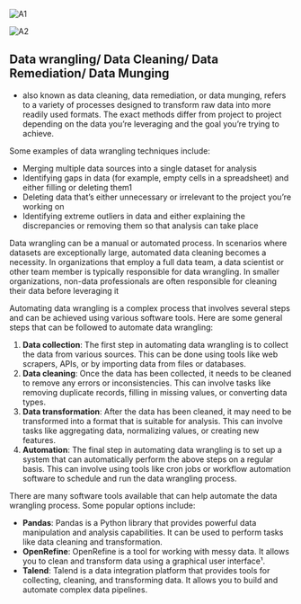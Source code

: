 
![A1](https://github.com/lois4801/All.About.Python/assets/96842662/95073770-3282-49f0-8a4b-87926b5d00a5)


![A2](https://github.com/lois4801/All.About.Python/assets/96842662/156c4d5f-c6d0-4d41-8d1d-0ac3ad656329)

## Data wrangling/ Data Cleaning/ Data Remediation/ Data Munging
- also known as data cleaning, data remediation, or data munging, refers to a variety of processes designed to transform raw data into more readily used formats. The exact methods differ from project to project depending on the data you’re leveraging and the goal you’re trying to achieve. 

Some examples of data wrangling techniques include:

- Merging multiple data sources into a single dataset for analysis
- Identifying gaps in data (for example, empty cells in a spreadsheet) and either filling or deleting them1
- Deleting data that’s either unnecessary or irrelevant to the project you’re working on
- Identifying extreme outliers in data and either explaining the discrepancies or removing them so that analysis can take place

Data wrangling can be a manual or automated process. In scenarios where datasets are exceptionally large, automated data cleaning becomes a necessity. In organizations that employ a full data team, a data scientist or other team member is typically responsible for data wrangling. In smaller organizations, non-data professionals are often responsible for cleaning their data before leveraging it

Automating data wrangling is a complex process that involves several steps and can be achieved using various software tools. Here are some general steps that can be followed to automate data wrangling:

1. **Data collection**: The first step in automating data wrangling is to collect the data from various sources. This can be done using tools like web scrapers, APIs, or by importing data from files or databases.
2. **Data cleaning**: Once the data has been collected, it needs to be cleaned to remove any errors or inconsistencies. This can involve tasks like removing duplicate records, filling in missing values, or converting data types.
3. **Data transformation**: After the data has been cleaned, it may need to be transformed into a format that is suitable for analysis. This can involve tasks like aggregating data, normalizing values, or creating new features.
4. **Automation**: The final step in automating data wrangling is to set up a system that can automatically perform the above steps on a regular basis. This can involve using tools like cron jobs or workflow automation software to schedule and run the data wrangling process.

There are many software tools available that can help automate the data wrangling process. Some popular options include:
- **Pandas**: Pandas is a Python library that provides powerful data manipulation and analysis capabilities. It can be used to perform tasks like data cleaning and transformation.
- **OpenRefine**: OpenRefine is a tool for working with messy data. It allows you to clean and transform data using a graphical user interface¹.
- **Talend**: Talend is a data integration platform that provides tools for collecting, cleaning, and transforming data. It allows you to build and automate complex data pipelines.

